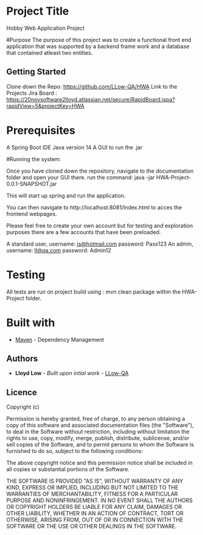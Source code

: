 # Project Title
Hobby Web Application Project

#Purpose
The purpose of this project was to create a functional front end application that was supported by a backend frame work and 
a database that contained atleast two entities.

## Getting Started

Clone down the Repo: https://github.com/LLow-QA/HWA
Link to the Projects Jira Board : https://20novsoftware2lloyd.atlassian.net/secure/RapidBoard.jspa?rapidView=5&projectKey=HWA

# Prerequisites

A Spring Boot IDE
Java version 14
A GUI to run the .jar

#Running the system:

Once you have cloned down the repository, navigate to the documentation folder and open your GUI there.
run the command: java -jar HWA-Project-0.0.1-SNAPSHOT.jar

This will start up spring and run the application.

You can then navigate to http://localhost:8081/Index.html to acces the frontend webpages.

Please feel free to create your own account but for testing and exploration purposes there are a few accounts that have been preloaded.

A standard user, username: js@hotmail.com password: Pass123
An admin, username: ll@qa.com password: Admin12


# Testing

All tests are run on project build using : mvn clean package within the HWA-Project folder.

# Built with

* [Maven](https://maven.apache.org/) - Dependency Management

## Authors

* **Lloyd Low** - *Built upon intial work* - [LLow-QA](https://github.com/LLow-QA)

## Licence

Copyright (c) <year> <copyright holders>

Permission is hereby granted, free of charge, to any person obtaining a copy
of this software and associated documentation files (the "Software"), to deal
in the Software without restriction, including without limitation the rights
to use, copy, modify, merge, publish, distribute, sublicense, and/or sell
copies of the Software, and to permit persons to whom the Software is
furnished to do so, subject to the following conditions:

The above copyright notice and this permission notice shall be included in all
copies or substantial portions of the Software.

THE SOFTWARE IS PROVIDED "AS IS", WITHOUT WARRANTY OF ANY KIND, EXPRESS OR
IMPLIED, INCLUDING BUT NOT LIMITED TO THE WARRANTIES OF MERCHANTABILITY,
FITNESS FOR A PARTICULAR PURPOSE AND NONINFRINGEMENT. IN NO EVENT SHALL THE
AUTHORS OR COPYRIGHT HOLDERS BE LIABLE FOR ANY CLAIM, DAMAGES OR OTHER
LIABILITY, WHETHER IN AN ACTION OF CONTRACT, TORT OR OTHERWISE, ARISING FROM,
OUT OF OR IN CONNECTION WITH THE SOFTWARE OR THE USE OR OTHER DEALINGS IN THE
SOFTWARE.

